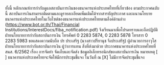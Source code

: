 ทั้งนี้ หลักเกณฑ์การกำกับดูแลสถาบันการเงินของธนาคารแห่งประเทศไทยที่เกี่ยวข้อง
ตามประกาศฉบับนี้ สถาบันการเงินสามารถติดตามและดูรายละเอียดเพิ่มเติมได้จากสารบัญประกาศ
และแนวนโยบายธนาคารแห่งประเทศไทยในเว็บไซต์ของธนาคารแห่งประเทศไทยตามลิ้งค์ด้านล่าง
(https://www.bot.or.th/Thai/Financial Institutions/InterestDocs/fiba_notification.pdf)
จึงเรียนมาเพื่อโปรดทราบและถือปฏิบัติ
ฝ่ายนโยบายการกำกับสถาบันการเงิน
โทรศัพท์ 0 2283 5874, 0 2283 5878
โทรสาร 0 2283 5983
ขอแสดงความนับถือ
ปร ประเสริฐ
(นางสาวปรียานุช จึงประเสริฐ)
ผู้อำนวยการอาวุโส ฝ่ายนโยบายการกำกับสถาบันการเงิน
ผู้ว่าการแทน
สิ่งที่ส่งมาด้วย ประกาศธนาคารแห่งประเทศไทยที่ สนส. 6/2562 เรื่อง การจัดทำ จัดเก็บและจัดส่ง
ข้อมูลอิเล็กทรอนิกส์ของสถาบันการเงิน
หมายเหตุ [ ] ธนาคารแห่งประเทศไทยจะจัดให้มีการประชุมชี้แจง ในวันที่ ณ
[X] ไม่มีการจัดประชุมชี้แจง
